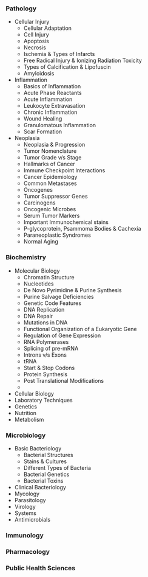 ### Pathology
- Cellular Injury
	- Cellular Adaptation  
	- Cell Injury  
	- Apoptosis  
	- Necrosis  
	- Ischemia & Types of Infarcts  
	- Free Radical Injury & Ionizing Radiation Toxicity  
	- Types of Calcification & Lipofuscin  
	- Amyloidosis
- Inflammation
	- Basics of Inflammation
	- Acute Phase Reactants
	- Acute Inflammation
	- Leukocyte Extravasation
	- Chronic Inflammation
	- Wound Healing
	- Granulomatous Inflammation
	- Scar Formation
- Neoplasia
	- Neoplasia & Progression
	- Tumor Nomenclature
	- Tumor Grade v/s Stage
	- Hallmarks of Cancer
	- Immune Checkpoint Interactions
	- Cancer Epidemiology
	- Common Metastases
	- Oncogenes
	- Tumor Suppressor Genes
	- Carcinogens
	- Oncogenic Microbes
	- Serum Tumor Markers
	- Important Immunochemical stains
	- P-glycoprotein, Psammoma Bodies & Cachexia
	- Paraneoplastic Syndromes
	- Normal Aging



### Biochemistry
- Molecular Biology
	- Chromatin Structure
	- Nucleotides
	- De Novo Pyrimidine & Purine Synthesis
	- Purine Salvage Deficiencies
	- Genetic Code Features
	- DNA Replication
	- DNA Repair
	- Mutations in DNA
	- Functional Organization of a Eukaryotic Gene
	- Regulation of Gene Expression
	- RNA Polymerases
	- Splicing of pre-mRNA
	- Introns v/s Exons
	- tRNA
	- Start & Stop Codons
	- Protein Synthesis
	- Post Translational Modifications
	- 
- Cellular Biology
- Laboratory Techniques
- Genetics
- Nutrition
- Metabolism

### Microbiology
- Basic Bacteriology
	- Bacterial Structures
	- Stains & Cultures
	- Different Types of Bacteria
	- Bacterial Genetics
	- Bacterial Toxins
- Clinical Bacteriology
- Mycology
- Parasitology
- Virology
- Systems
- Antimicrobials
### Immunology
### Pharmacology
### Public Health Sciences
